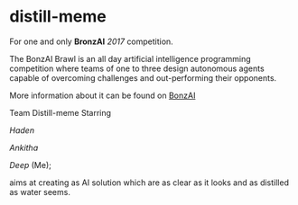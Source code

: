 # distill-meme
For one and only **BronzAI** *2017* competition. 

The BonzAI Brawl is an all day artificial intelligence programming competition where teams of one to three design autonomous agents capable of overcoming challenges and out-performing their opponents.

More information about it can be found on [BonzAI](http://bonzai.cs.mtu.edu/)

Team Distill-meme
Starring

*Haden*

*Ankitha*

*Deep* (Me);

aims at creating as AI solution which are as clear as it looks and as distilled as water seems.
